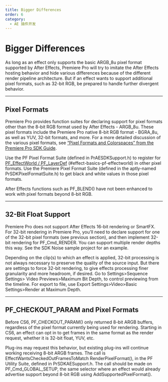 ```yaml
---
title: Bigger Differences
order: 6
category:
  - AE 插件开发
---
```


# Bigger Differences

As long as an effect only supports the basic ARGB_8u pixel format supported by After Effects, Premiere Pro will try to imitate the After Effects hosting behavior and hide various differences because of the different render pipeline architecture. But if an effect wants to support additional pixel formats, such as 32-bit RGB, be prepared to handle further divergent behavior.

---

## Pixel Formats

Premiere Pro provides function suites for declaring support for pixel formats other than the 8-bit RGB format used by After Effects - ARGB_8u. These pixel formats include the Premiere Pro native 8-bit RGB format - BGRA_8u, as well as YUV, 32-bit formats, and more. For a more detailed discussion of the various pixel formats, see [“Pixel Formats and Colorspaces” from the Premiere Pro SDK Guide](http://ppro-plugin-sdk.aenhancers.com/universals/pixel-formats-and-color-spaces.html).

Use the PF Pixel Format Suite (defined in PrAESDKSupport.h) to register for [PF_EffectWorld / PF_LayerDef](../effect-basics/PF_EffectWorld.html) (#effect-basics-pf-effectworld) in other pixel formats. Use the Premiere Pixel Format Suite (defined in the aptly-named PrSDKPixelFormatSuite.h) to get black and white values in those pixel formats.

After Effects functions such as PF_BLEND() have not been enhanced to work with pixel formats beyond 8-bit RGB.

---

## 32-Bit Float Support

Premiere Pro does not support After Effects 16-bit rendering or SmartFX. For 32-bit rendering in Premiere Pro, you’ll need to declare support for one of the 32-bit pixel formats (see previous section), and then implement 32-bit rendering for PF_Cmd_RENDER. You can support multiple render depths this way. See the SDK Noise sample project for an example.

Depending on the clip(s) to which an effect is applied, 32-bit processing is not always necessary to preserve the quality of the source input. But there are settings to force 32-bit rendering, to give effects processing finer granularity and more headroom, if desired. Go to Settings>Sequence Settings> Video Previews>Maximum Bit Depth, to control previewing from the timeline. For export to file, use Export Settings>Video>Basic Settings>Render at Maximum Depth.

---

## PF_CHECKOUT_PARAM and Pixel Formats

Before CS6, PF_CHECKOUT_PARAM() only returned 8-bit ARGB buffers, regardless of the pixel format currently being used for rendering. Starting in CS6, an effect can opt in to get frames in the same format as the render request, whether it is 32-bit float, YUV, etc.

Plug-ins may request this behavior, but existing plug-ins will continue working receiving 8-bit ARGB frames. The call is EffectWantsCheckedOutFramesToMatch RenderPixelFormat(), in the PF Utility Suite, defined in PrSDKAESupport.h. The call should be made on PF_Cmd_GLOBAL_SETUP, the same selector where an effect would already advertise support beyond 8-bit RGB using AddSupportedPixelFormat().
